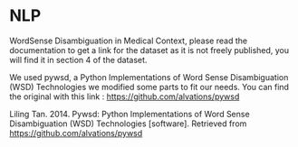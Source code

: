 # NLP

WordSense Disambiguation in Medical Context, please read the documentation to get a link for the dataset as it is not freely published, you will find it in section 4 of the dataset.


We used pywsd, a Python Implementations of Word Sense Disambiguation (WSD) Technologies we modified some parts to fit our needs.
You can find the original with this link : https://github.com/alvations/pywsd

Liling Tan. 2014. Pywsd: Python Implementations of Word Sense Disambiguation (WSD) Technologies [software]. Retrieved from https://github.com/alvations/pywsd
